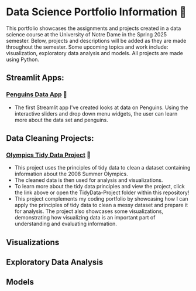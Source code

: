 # Data Science Portfolio Information 📖 
This portfolio showcases the assignments and projects created in a data science course at the University of Notre Dame in the Spring 2025 semester. Below, projects and descriptions will be added as they are made throughout the semester. Some upcoming topics and work include: visualization, exploratory data analysis and models. All projects are made using Python. 

## Streamlit Apps:
### [Penguins Data App](https://github.com/nataliebock/Bock-Data-Science-Portfolio/tree/main/basic_streamlit_app) 🐧 
- The first Streamlit app I've created looks at data on Penguins. Using the interactive sliders and drop down menu widgets, the user can learn more about the data set and penguins.

## Data Cleaning Projects: 
### [Olympics Tidy Data Project](https://github.com/nataliebock/Bock-Data-Science-Portfolio/tree/main/TidyData-Project) 🥇 
- This project uses the principles of tidy data to clean a dataset containing information about the 2008 Summer Olympics.
- The cleaned data is then used for analysis and visualizations.
- To learn more about the tidy data principles and view the project, click the link above or open the TidyData-Project folder within this repository!
- This project complements my coding portfolio by showcasing how I can apply the principles of tidy data to clean a messy dataset and prepare it for analysis. The project also showcases some visualizations, demonstrating how visualizing data is an important part of understanding and evaluating information. 

## Visualizations 

## Exploratory Data Analysis 

## Models

